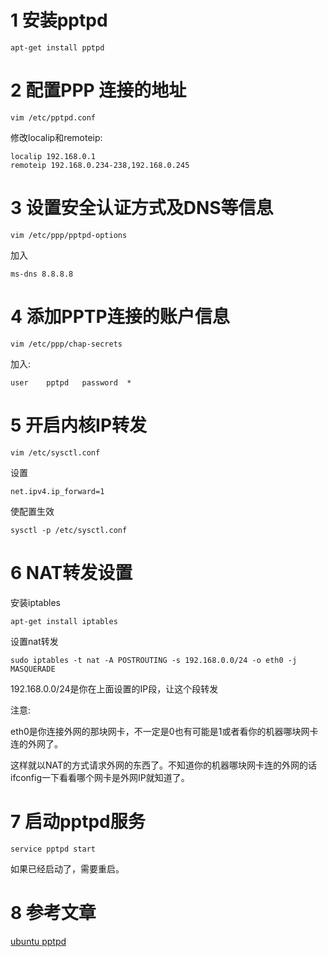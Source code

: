 1 安装pptpd
===

```
apt-get install pptpd
```

2 配置PPP 连接的地址
===

```
vim /etc/pptpd.conf
```

修改localip和remoteip:

```
localip 192.168.0.1
remoteip 192.168.0.234-238,192.168.0.245

```

3 设置安全认证方式及DNS等信息
===

```
vim /etc/ppp/pptpd-options
```

加入

```
ms-dns 8.8.8.8
```


4 添加PPTP连接的账户信息
===

```
vim /etc/ppp/chap-secrets
```

加入:

```
user    pptpd   password  *
```

5 开启内核IP转发
===

```
vim /etc/sysctl.conf
```
设置

```
net.ipv4.ip_forward=1
```

使配置生效

```
sysctl -p /etc/sysctl.conf	
```

6 NAT转发设置
===

安装iptables

```
apt-get install iptables
```

设置nat转发

```
sudo iptables -t nat -A POSTROUTING -s 192.168.0.0/24 -o eth0 -j MASQUERADE
```

192.168.0.0/24是你在上面设置的IP段，让这个段转发

注意:

eth0是你连接外网的那块网卡，不一定是0也有可能是1或者看你的机器哪块网卡连的外网了。

这样就以NAT的方式请求外网的东西了。不知道你的机器哪块网卡连的外网的话ifconfig一下看看哪个网卡是外网IP就知道了。

7 启动pptpd服务
===

```
service pptpd start
```

如果已经启动了，需要重启。

8 参考文章
===

[ubuntu pptpd](https://blog.csdn.net/lfw19891101/article/details/7204282)